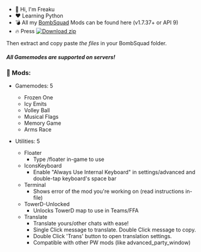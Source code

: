 - 👋 Hi, I'm Freaku
- ❤️ Learning Python
- 💣 All my [BombSquad](https://www.froemling.net/apps/bombsquad) Mods can be found here (v1.7.37+ or API 9)
- 🔥 Press [![Download zip](https://custom-icon-badges.demolab.com/badge/-Download-blue?style=for-the-badge&logo=download&logoColor=white "Download zip")](https://github.com/Freaku17/BombSquad-Mods-byFreaku/archive/refs/heads/main.zip) 

Then extract and copy paste *the files* in your BombSquad folder.

##### All Gamemodes are supported on servers!

### 🎯 Mods:
* Gamemodes: 5
   * Frozen One
   * Icy Emits
   * Volley Ball
   * Musical Flags
   * Memory Game
   * Arms Race

* Utilities: 5
   * Floater
      * Type /floater in-game to use
   * IconsKeyboard
      * Enable "Always Use Internal Keyboard" in settings/advanced and double-tap keyboard's space bar
   * Terminal
      * Shows error of the mod you're working on (read instructions in-file)
   * TowerD-Unlocked
      * Unlocks TowerD map to use in Teams/FFA
   * Translate
      * Translate yours/other chats with ease!
      * Single Click message to translate. Double Click message to copy.
      * Double Click 'Trans' button to open translation settings.
      * Compatible with other PW mods (like advanced_party_window)
